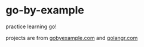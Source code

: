 # go-by-example
practice learning go!

projects are from [gobyexample.com](https://gobyexample.com) and [golangr.com](https://golangr.com)

